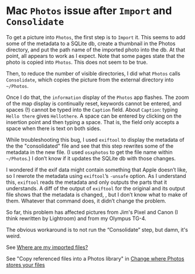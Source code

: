 # Mac `Photos` issue after `Import` and `Consolidate`

To get a picture into `Photos`, the first step is to `Import` it. This seems to
add some of the metadata to a SQLite db, create a thumbnail in the Photos
directory, and put the path name of the imported photo into the db. At that
point, all appears to work as I expect. Note that some pages state that the
photo is copied into `Photos`. This does not seem to be true.

Then, to reduce the number of visible directories, I did what `Photos` calls
`Consolidate`, which copies the picture from the external directory into
`~/Photos`.

Once I do that, the `information` display of the `Photos` app flashes. The zoom
of the map display is continually reset, keywords cannot be entered, and spaces
(!) cannot be typed into the `Caption` field. About `Caption`: typing
`Hello there` gives `Hellothere`. A space can be entered by clicking on the
insertion point and then typing a space. That is, the field only accepts a space
when there is text on both sides.

While troubleshooting this bug, I used `exiftool` to display the metadata of the
the "consolidated" file and see that this step rewrites some of the metadata in
the new file. (I used `osxphotos` to get the file name within `~/Photos`.) I
don’t know if it updates the SQLite db with those changes.

I wondered if the exif data might contain something that Apple doesn’t like, so
I rewrote the metadata using `exiftool`’s `-unsafe` option. As I understand
this, `exiftool` reads the metadata and only outputs the parts that it
understands. A diff of the output of `exiftool` for the original and its output
file shows that the metadata is changed, , but I don’t know what to make of
them. Whatever that command does, it didn’t change the problem.

So far, this problem has affected pictures from Jim's Pixel and Canon (I think
rewritten by Lightroom) and from my Olympus TG-4.

The obvious workaround is to not run the “Consolidate” step, but damn, it's
weird.

See [Where are my imported
files?](https://help.apple.com/photos/mac/1.2/?lang=en#/pht12e7a8015)

See "Copy referenced files into a Photos library" in [Change where Photos stores
your files](https://help.apple.com/photos/mac/1.2/?lang=en#/pht1ed9b966d)
